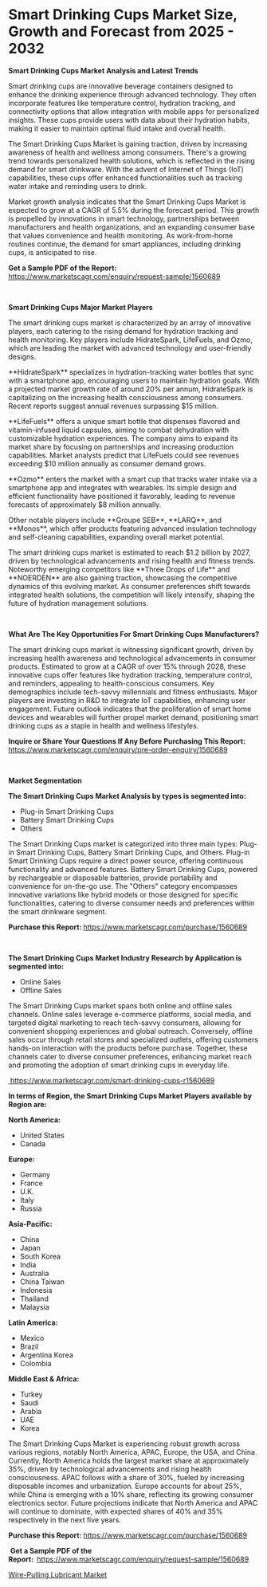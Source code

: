 <p><h1>Smart Drinking Cups Market Size, Growth and Forecast from 2025 - 2032</h1></p><p><strong>Smart Drinking Cups Market Analysis and Latest Trends</strong></p>
<p><p>Smart drinking cups are innovative beverage containers designed to enhance the drinking experience through advanced technology. They often incorporate features like temperature control, hydration tracking, and connectivity options that allow integration with mobile apps for personalized insights. These cups provide users with data about their hydration habits, making it easier to maintain optimal fluid intake and overall health.</p><p>The Smart Drinking Cups Market is gaining traction, driven by increasing awareness of health and wellness among consumers. There's a growing trend towards personalized health solutions, which is reflected in the rising demand for smart drinkware. With the advent of Internet of Things (IoT) capabilities, these cups offer enhanced functionalities such as tracking water intake and reminding users to drink.</p><p>Market growth analysis indicates that the Smart Drinking Cups Market is expected to grow at a CAGR of 5.5% during the forecast period. This growth is propelled by innovations in smart technology, partnerships between manufacturers and health organizations, and an expanding consumer base that values convenience and health monitoring. As work-from-home routines continue, the demand for smart appliances, including drinking cups, is anticipated to rise.</p></p>
<p><strong>Get a Sample PDF of the Report:&nbsp;</strong> <a href="https://www.marketscagr.com/enquiry/request-sample/1560689?utm_campaign=2107&utm_medium=2&utm_source=Github&utm_content=ia&utm_term=09022025&utm_id=smart-drinking-cups">https://www.marketscagr.com/enquiry/request-sample/1560689</a></p>
<p>&nbsp;</p>
<p><strong>Smart Drinking Cups Major Market Players</strong></p>
<p><p>The smart drinking cups market is characterized by an array of innovative players, each catering to the rising demand for hydration tracking and health monitoring. Key players include HidrateSpark, LifeFuels, and Ozmo, which are leading the market with advanced technology and user-friendly designs.</p><p>**HidrateSpark** specializes in hydration-tracking water bottles that sync with a smartphone app, encouraging users to maintain hydration goals. With a projected market growth rate of around 20% per annum, HidrateSpark is capitalizing on the increasing health consciousness among consumers. Recent reports suggest annual revenues surpassing $15 million.</p><p>**LifeFuels** offers a unique smart bottle that dispenses flavored and vitamin-infused liquid capsules, aiming to combat dehydration with customizable hydration experiences. The company aims to expand its market share by focusing on partnerships and increasing production capabilities. Market analysts predict that LifeFuels could see revenues exceeding $10 million annually as consumer demand grows.</p><p>**Ozmo** enters the market with a smart cup that tracks water intake via a smartphone app and integrates with wearables. Its simple design and efficient functionality have positioned it favorably, leading to revenue forecasts of approximately $8 million annually.</p><p>Other notable players include **Groupe SEB**, **LARQ**, and **Monos**, which offer products featuring advanced insulation technology and self-cleaning capabilities, expanding overall market potential. </p><p>The smart drinking cups market is estimated to reach $1.2 billion by 2027, driven by technological advancements and rising health and fitness trends. Noteworthy emerging competitors like **Three Drops of Life** and **NOERDEN** are also gaining traction, showcasing the competitive dynamics of this evolving market. As consumer preferences shift towards integrated health solutions, the competition will likely intensify, shaping the future of hydration management solutions.</p></p>
<p>&nbsp;</p>
<p><strong>What Are The Key Opportunities For Smart Drinking Cups Manufacturers?</strong></p>
<p><p>The smart drinking cups market is witnessing significant growth, driven by increasing health awareness and technological advancements in consumer products. Estimated to grow at a CAGR of over 15% through 2028, these innovative cups offer features like hydration tracking, temperature control, and reminders, appealing to health-conscious consumers. Key demographics include tech-savvy millennials and fitness enthusiasts. Major players are investing in R&D to integrate IoT capabilities, enhancing user engagement. Future outlook indicates that the proliferation of smart home devices and wearables will further propel market demand, positioning smart drinking cups as a staple in health and wellness lifestyles.</p></p>
<p><strong>Inquire or Share Your Questions If Any Before Purchasing This Report:</strong> <a href="https://www.marketscagr.com/enquiry/pre-order-enquiry/1560689?utm_campaign=2107&utm_medium=2&utm_source=Github&utm_content=ia&utm_term=09022025&utm_id=smart-drinking-cups">https://www.marketscagr.com/enquiry/pre-order-enquiry/1560689</a></p>
<p>&nbsp;</p>
<p><strong>Market Segmentation</strong></p>
<p><strong>The Smart Drinking Cups Market Analysis by types is segmented into:</strong></p>
<p><ul><li>Plug-in Smart Drinking Cups</li><li>Battery Smart Drinking Cups</li><li>Others</li></ul></p>
<p><p>The Smart Drinking Cups market is categorized into three main types: Plug-in Smart Drinking Cups, Battery Smart Drinking Cups, and Others. Plug-in Smart Drinking Cups require a direct power source, offering continuous functionality and advanced features. Battery Smart Drinking Cups, powered by rechargeable or disposable batteries, provide portability and convenience for on-the-go use. The "Others" category encompasses innovative variations like hybrid models or those designed for specific functionalities, catering to diverse consumer needs and preferences within the smart drinkware segment.</p></p>
<p><strong>Purchase this Report:&nbsp;</strong><a href="https://www.marketscagr.com/purchase/1560689?utm_campaign=2107&utm_medium=2&utm_source=Github&utm_content=ia&utm_term=09022025&utm_id=smart-drinking-cups">https://www.marketscagr.com/purchase/1560689</a></p>
<p>&nbsp;</p>
<p><strong>The Smart Drinking Cups Market Industry Research by Application is segmented into:</strong></p>
<p><ul><li>Online Sales</li><li>Offline Sales</li></ul></p>
<p><p>The Smart Drinking Cups market spans both online and offline sales channels. Online sales leverage e-commerce platforms, social media, and targeted digital marketing to reach tech-savvy consumers, allowing for convenient shopping experiences and global outreach. Conversely, offline sales occur through retail stores and specialized outlets, offering customers hands-on interaction with the products before purchase. Together, these channels cater to diverse consumer preferences, enhancing market reach and promoting the adoption of smart drinking cups in everyday life.</p></p>
<p><a href="https://www.marketscagr.com/smart-drinking-cups-r1560689?utm_campaign=2107&utm_medium=2&utm_source=Github&utm_content=ia&utm_term=09022025&utm_id=smart-drinking-cups">&nbsp;https://www.marketscagr.com/smart-drinking-cups-r1560689</a></p>
<p><strong>In terms of Region, the Smart Drinking Cups Market Players available by Region are:</strong></p>
<p>
    <p> <strong> North America: </strong>
        <ul>
            <li>United States</li>
            <li>Canada</li>
        </ul>
        </p> 
    <p> <strong> Europe: </strong>
        <ul>
            <li>Germany</li>
            <li>France</li>
            <li>U.K.</li>
            <li>Italy</li>
            <li>Russia</li>
        </ul>
        </p> 
    <p> <strong> Asia-Pacific: </strong>
        <ul>
            <li>China</li>
            <li>Japan</li>
            <li>South Korea</li>
            <li>India</li>
            <li>Australia</li>
            <li>China Taiwan</li>
            <li>Indonesia</li>
            <li>Thailand</li>
            <li>Malaysia</li>
        </ul>
        </p> 
    <p> <strong> Latin America: </strong>
        <ul>
            <li>Mexico</li>
            <li>Brazil</li>
            <li>Argentina Korea</li>
            <li>Colombia</li>
        </ul>
        </p> 
    <p> <strong> Middle East & Africa: </strong>
        <ul>
            <li>Turkey</li>
            <li>Saudi</li>
            <li>Arabia</li>
            <li>UAE</li>
            <li>Korea</li>
        </ul>
    </p>
    </p>
<p><p>The Smart Drinking Cups Market is experiencing robust growth across various regions, notably North America, APAC, Europe, the USA, and China. Currently, North America holds the largest market share at approximately 35%, driven by technological advancements and rising health consciousness. APAC follows with a share of 30%, fueled by increasing disposable incomes and urbanization. Europe accounts for about 25%, while China is emerging with a 10% share, reflecting its growing consumer electronics sector. Future projections indicate that North America and APAC will continue to dominate, with expected shares of 40% and 35% respectively in the next five years.</p></p>
<p><strong>Purchase this Report: </strong><a href="https://www.marketscagr.com/purchase/1560689?utm_campaign=2107&utm_medium=2&utm_source=Github&utm_content=ia&utm_term=09022025&utm_id=smart-drinking-cups">https://www.marketscagr.com/purchase/1560689</a></p>
<p>&nbsp;<strong>Get a Sample PDF of the Report:&nbsp;&nbsp;</strong><a href="https://www.marketscagr.com/enquiry/request-sample/1560689?utm_campaign=2107&utm_medium=2&utm_source=Github&utm_content=ia&utm_term=09022025&utm_id=smart-drinking-cups">https://www.marketscagr.com/enquiry/request-sample/1560689</a></p>
<p><strong></strong></p>
<p><p><a href="https://github.com/delindacallegari68/Market-Research-Report-List-1/blob/main/wire-pulling-lubricant-market.md?utm_campaign=2107&utm_medium=2&utm_source=Github&utm_content=ia&utm_term=09022025&utm_id=smart-drinking-cups">Wire-Pulling Lubricant Market</a></p></p>
